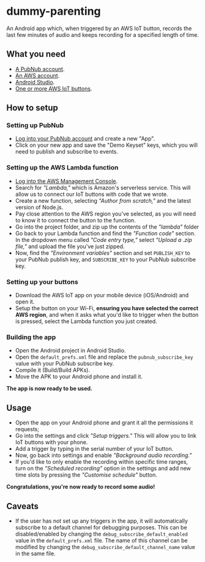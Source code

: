 # dummy-parenting
An Android app which, when triggered by an AWS IoT button, records the last few minutes of audio and keeps recording for a specified length of time.

## What you need
- [A PubNub account](https://pubnub.com).
- [An AWS account](https://aws.amazon.com).
- [Android Studio](https://developer.android.com/studio).
- [One or more AWS IoT buttons](https://aws.amazon.com/iotbutton/).

## How to setup
### Setting up PubNub
- [Log into your PubNub account](https://dashboard.pubnub.com/login) and create a new "App".
- Click on your new app and save the "Demo Keyset" keys, which you will need to publish and subscribe to events.

### Setting up the AWS Lambda function
- [Log into the AWS Management Console](https://console.aws.amazon.com/console/home).
- Search for *"Lambda,"* which is Amazon's serverless service. This will allow us to connect our IoT buttons with code that we wrote.
- Create a new function, selecting *"Author from scratch,"* and the latest version of Node.js.
- Pay close attention to the AWS region you've selected, as you will need to know it to connect the button to the function.
- Go into the project folder, and zip up the contents of the *"lambda"* folder
- Go back to your Lambda function and find the *"Function code"* section. In the dropdown menu called *"Code entry type,"* select *"Upload a .zip file,"* and upload the file you've just zipped.
- Now, find the *"Environment variables"* section and set `PUBLISH_KEY` to your PubNub publish key, and `SUBSCRIBE_KEY` to your PubNub subscribe key.

### Setting up your buttons
- Download the AWS IoT app on your mobile device (iOS/Android) and open it.
- Setup the button on your Wi-Fi, **ensuring you have selected the correct AWS region**, and when it asks what you'd like to trigger when the button is pressed, select the Lambda function you just created.

### Building the app
- Open the Android project in Android Studio.
- Open the `default_prefs.xml` file and replace the `pubnub_subscribe_key` value with your PubNub subscribe key.
- Compile it (Build/Build APKs).
- Move the APK to your Android phone and install it.

**The app is now ready to be used.**

## Usage
- Open the app on your Android phone and grant it all the permissions it requests;
- Go into the settings and click *"Setup triggers."* This will allow you to link IoT buttons with your phone.
- Add a trigger by typing in the serial number of your IoT button.
- Now, go back into settings and enable *"Background audio recording."*
- If you'd like to only enable the recording within specific time ranges, turn on the *"Scheduled recording"* option in the settings and add new time slots by pressing the *"Customise schedule"* button.

**Congratulations, you're now ready to record some audio!**

## Caveats
- If the user has not set up any triggers in the app, it will automatically subscribe to a default channel for debugging purposes. This can be disabled/enabled by changing the `debug_subscribe_default_enabled` value in the `default_prefs.xml` file. The name of this channel can be modified by changing the `debug_subscribe_default_channel_name` value in the same file.